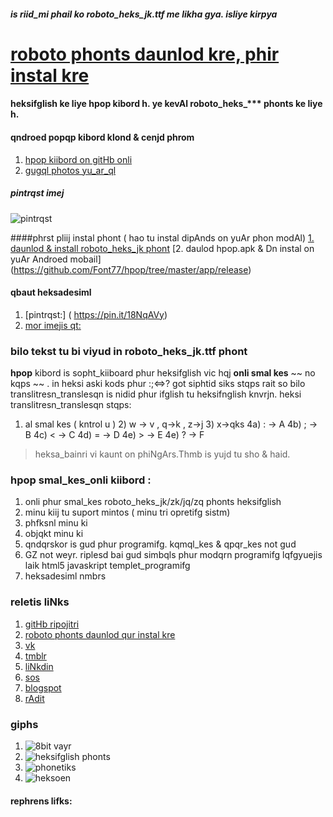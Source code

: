 ##### is riid_mi phail ko roboto_heks_jk.ttf me likha gya. isliye kirpya 
# [roboto phonts daunlod kre, phir instal kre][roboto heksbin phonts]

#### heksifglish ke liye hpop kibord h. ye kevAl roboto_heks_***  phonts ke liye h.
#### qndroed popqp kibord klond &amp; cenjd phrom  
1. [hpop kiibord on gitHb onli][hqkqrskibord_yu_ar_ql] 
2. [gugql photos yu_ar_ql](https://photos.app.goo.gl/xb4q21EsQ6yWAo6m7)

##### pintrqst imej
![pintrqst](https://i.pinimg.com/originals/e8/e8/c8/e8e8c80df0952ad32725b24fdbaff83b.gif)
   

####phrst pliij instal phont ( hao tu instal dipAnds on yuAr phon modAl)
[1. daunlod & install roboto_heks_jk phont]( https://github.com/Font77/hpop/tree/master/app/src/main/res/font )
[2. daulod hpop.apk & Dn instal on yuAr Androed mobail] (https://github.com/Font77/hpop/tree/master/app/release)

#### qbaut heksadesiml  
1. [pintrqst:] ( https://pin.it/18NqAVy)
2.  [mor imejis qt:](https://pin.it/1ztSTHM)

### bilo tekst tu bi viyud in roboto_heks_jk.ttf phont
**hpop** kibord is sopht_kiiboard phur heksifglish vic hqj **onli smal kes**  ~~ no kqps ~~ .
in heksi aski kods phur :;&lt;=&gt;? got siphtid siks stqps rait
so bilo translitresn_translesqn is nidid phur 
ifglish tu heksifnglish knvrjn.
heksi translitresn_translesqn stqps:
1) al smal kes ( kntrol u ) 2) w -> v , q->k , z->j 3) x->qks 
4a) : -> A 4b) ; -> B 4c) < -> C 4d) = -> D 4e) > -> E 4e) ? -> F

> heksa_bainri vi kaunt on phiNgArs.Thmb is yujd tu sho & haid.

### hpop smal_kes_onli kiibord :  
1. onli phur smal_kes roboto_heks_jk/zk/jq/zq phonts heksifglish
2. minu kiij tu suport mintos ( minu tri opretifg sistm)
 1. phfksnl minu ki
 2. objqkt minu ki
3. qndqrskor is gud phur programifg. kqmql_kes & qpqr_kes not gud
4. GZ not weyr. riplesd bai gud simbqls phur modqrn programifg lqfgyuejis laik html5 javaskript templet_programifg
5. heksadesiml nmbrs

### reletis liNks
1. [gitHb ripojitri](http://github.com/Font77/hpop)
2. [roboto phonts daunlod qur instal kre][roboto heksbin phonts]
3. [vk](http://vk.com/etphor)
4. [tmblr](http://heksinglish.tumblr.com)
5. [liNkdin](http://linkedin.com/in/vnti10vnso100)
6. [sos](http://en.wikipedia.org/wiki/Subject%E2%80%93object%E2%80%93verb)
7. [blogspot](http://heksadesiml.blogspot.com)
8. [rAdit](http://reddit.com/user/heksadesiml)

### giphs
1. ![8bit vayr](https://photos.google.com/photo/AF1QipOqzo4DC5FWus2ehcm6gZm-F0LnDTifwdc7wXS4)
2. ![heksifglish phonts](https://i.pinimg.com/originals/a6/c0/94/a6c094248a071ea0e99197429f6cfc03.gif)
3. ![phonetiks](https://photos.app.goo.gl/xb4q21EsQ6yWAo6m7)
4. ![heksoen](https://photos.app.goo.gl/wGSzsBxjmJjFAbAm9)

#### rephrens lifks:  
[roboto heksbin phonts]: http://github.com/Font77/hpop/tree/master/app/src/main/res/font
[hqkqrskibord_yu_ar_ql]: https://github.com/klausw/hackerskeyboard